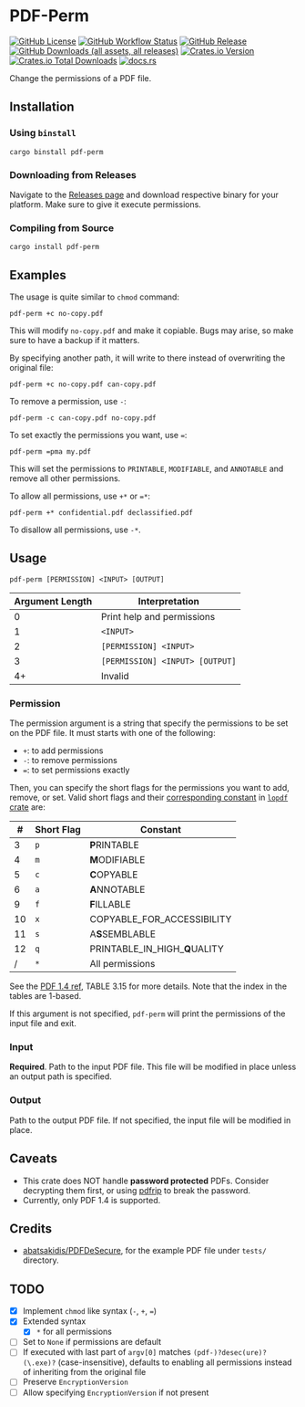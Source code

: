 # PDF-Perm

[![GitHub License](https://img.shields.io/github/license/PRO-2684/PDF-Perm?logo=opensourceinitiative)](https://github.com/PRO-2684/PDF-Perm/blob/main/LICENSE)
[![GitHub Workflow Status](https://img.shields.io/github/actions/workflow/status/PRO-2684/PDF-Perm/release.yml?logo=githubactions)](https://github.com/PRO-2684/PDF-Perm/blob/main/.github/workflows/release.yml)
[![GitHub Release](https://img.shields.io/github/v/release/PRO-2684/PDF-Perm?logo=githubactions)](https://github.com/PRO-2684/PDF-Perm/releases)
[![GitHub Downloads (all assets, all releases)](https://img.shields.io/github/downloads/PRO-2684/PDF-Perm/total?logo=github)](https://github.com/PRO-2684/PDF-Perm/releases)
[![Crates.io Version](https://img.shields.io/crates/v/pdf-perm?logo=rust)](https://crates.io/crates/pdf-perm)
[![Crates.io Total Downloads](https://img.shields.io/crates/d/pdf-perm?logo=rust)](https://crates.io/crates/pdf-perm)
[![docs.rs](https://img.shields.io/docsrs/pdf-perm?logo=rust)](https://docs.rs/pdf-perm)

Change the permissions of a PDF file.

## Installation

### Using `binstall`

```shell
cargo binstall pdf-perm
```

### Downloading from Releases

Navigate to the [Releases page](https://github.com/PRO-2684/PDF-Perm/releases) and download respective binary for your platform. Make sure to give it execute permissions.

### Compiling from Source

```shell
cargo install pdf-perm
```

## Examples

The usage is quite similar to `chmod` command:

```shell
pdf-perm +c no-copy.pdf
```

This will modify `no-copy.pdf` and make it copiable. Bugs may arise, so make sure to have a backup if it matters.

By specifying another path, it will write to there instead of overwriting the original file:

```shell
pdf-perm +c no-copy.pdf can-copy.pdf
```

To remove a permission, use `-`:

```shell
pdf-perm -c can-copy.pdf no-copy.pdf
```

To set exactly the permissions you want, use `=`:

```shell
pdf-perm =pma my.pdf
```

This will set the permissions to `PRINTABLE`, `MODIFIABLE`, and `ANNOTABLE` and remove all other permissions.

To allow all permissions, use `+*` or `=*`:

```shell
pdf-perm +* confidential.pdf declassified.pdf
```

To disallow all permissions, use `-*`.

## Usage

```shell
pdf-perm [PERMISSION] <INPUT> [OUTPUT]
```

| Argument Length | Interpretation                  |
| --------------- | ------------------------------- |
| 0               | Print help and permissions      |
| 1               | `<INPUT>`                       |
| 2               | `[PERMISSION] <INPUT>`          |
| 3               | `[PERMISSION] <INPUT> [OUTPUT]` |
| 4+              | Invalid                         |

### Permission

The permission argument is a string that specify the permissions to be set on the PDF file. It must starts with one of the following:

- `+`: to add permissions
- `-`: to remove permissions
- `=`: to set permissions exactly

Then, you can specify the short flags for the permissions you want to add, remove, or set. Valid short flags and their [corresponding constant](https://docs.rs/lopdf/0.36.0/lopdf/encryption/struct.Permissions.html#impl-Permissions) in [`lopdf` crate](https://docs.rs/lopdf/0.36.0/lopdf/) are:

| #   | Short Flag | Constant                      |
| --- | ---------- | ----------------------------- |
| 3   | `p`        | **P**RINTABLE                 |
| 4   | `m`        | **M**ODIFIABLE                |
| 5   | `c`        | **C**OPYABLE                  |
| 6   | `a`        | **A**NNOTABLE                 |
| 9   | `f`        | **F**ILLABLE                  |
| 10  | `x`        | COPYABLE_FOR_ACCESSIBILITY    |
| 11  | `s`        | A**S**SEMBLABLE               |
| 12  | `q`        | PRINTABLE_IN_HIGH_**Q**UALITY |
| /   | `*`        | All permissions               |

See the [PDF 1.4 ref](https://opensource.adobe.com/dc-acrobat-sdk-docs/pdfstandards/pdfreference1.4.pdf), TABLE 3.15 for more details. Note that the index in the tables are 1-based.

If this argument is not specified, `pdf-perm` will print the permissions of the input file and exit.

### Input

**Required**. Path to the input PDF file. This file will be modified in place unless an output path is specified.

### Output

Path to the output PDF file. If not specified, the input file will be modified in place.

## Caveats

- This crate does NOT handle **password protected** PDFs. Consider decrypting them first, or using [pdfrip](https://github.com/mufeedvh/pdfrip) to break the password.
- Currently, only PDF 1.4 is supported.

## Credits

- [abatsakidis/PDFDeSecure](https://github.com/abatsakidis/PDFDeSecure/tree/master/Example-PDF), for the example PDF file under `tests/` directory.

## TODO

- [x] Implement `chmod` like syntax (`-`, `+`, `=`)
- [x] Extended syntax
    - [x] `*` for all permissions
- [ ] Set to `None` if permissions are default
- [ ] If executed with last part of `argv[0]` matches `(pdf-)?desec(ure)?(\.exe)?` (case-insensitive), defaults to enabling all permissions instead of inheriting from the original file
- [ ] Preserve `EncryptionVersion`
- [ ] Allow specifying `EncryptionVersion` if not present
